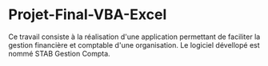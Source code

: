 # Projet-Final-VBA-Excel
Ce travail consiste à la réalisation d'une application permettant de faciliter la gestion financière et comptable d'une organisation.
Le logiciel dévellopé est nommé STAB Gestion Compta.
